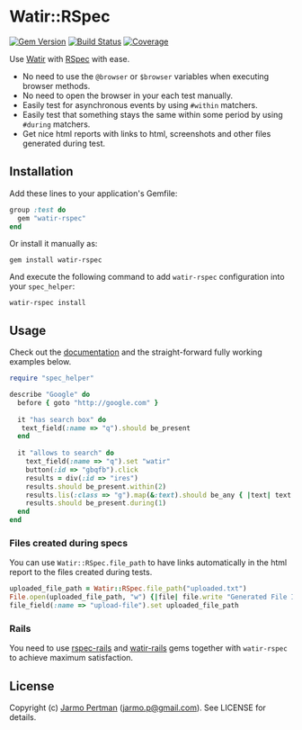 # Watir::RSpec
[![Gem Version](https://badge.fury.io/rb/watir-rspec.png)](http://badge.fury.io/rb/watir-rspec)
[![Build Status](https://api.travis-ci.org/watir/watir-rspec.png)](http://travis-ci.org/watir/watir-rspec)
[![Coverage](https://coveralls.io/repos/watir/watir-rspec/badge.png?branch=master)](https://coveralls.io/r/watir/watir-rspec)

Use [Watir](http://watir.com) with [RSpec](http://rspec.info) with ease.

* No need to use the `@browser` or `$browser` variables when executing browser methods.
* No need to open the browser in your each test manually.
* Easily test for asynchronous events by using `#within` matchers.
* Easily test that something stays the same within some period by using `#during` matchers.
* Get nice html reports with links to html, screenshots and other files generated during test.

## Installation

Add these lines to your application's Gemfile:

````ruby
group :test do
  gem "watir-rspec"
end
````

Or install it manually as:

    gem install watir-rspec

And execute the following command to add `watir-rspec` configuration into your `spec_helper`:

    watir-rspec install

## Usage

Check out the [documentation](http://rubydoc.info/gems/watir-rspec/frames) and the straight-forward fully working examples below.

````ruby
require "spec_helper"

describe "Google" do
  before { goto "http://google.com" }
  
  it "has search box" do
   text_field(:name => "q").should be_present
  end
  
  it "allows to search" do
    text_field(:name => "q").set "watir"
    button(:id => "gbqfb").click
    results = div(:id => "ires")
    results.should be_present.within(2)
    results.lis(:class => "g").map(&:text).should be_any { |text| text =~ /watir/ }
    results.should be_present.during(1)
  end
end
````

### Files created during specs

You can use `Watir::RSpec.file_path` to have links automatically in the html report
to the files created during tests.

```ruby
uploaded_file_path = Watir::RSpec.file_path("uploaded.txt")
File.open(uploaded_file_path, "w") {|file| file.write "Generated File Input"}
file_field(:name => "upload-file").set uploaded_file_path
```

### Rails

You need to use [rspec-rails](https://github.com/rspec/rspec-rails) and [watir-rails](https://github.com/watir/watir-rails) gems together with `watir-rspec` to achieve maximum satisfaction.

## License

Copyright (c) [Jarmo Pertman](https://github.com/jarmo) (jarmo.p@gmail.com). See LICENSE for details.
